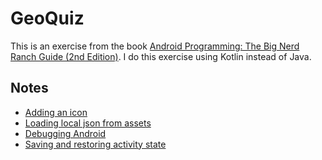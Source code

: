 # GeoQuiz

This is an exercise from the book [Android Programming: The Big Nerd Ranch Guide (2nd Edition)](https://www.bignerdranch.com/books/android-programming/).
I do this exercise using Kotlin instead of Java.

## Notes
- [Adding an icon](https://gist.github.com/mnishiguchi/aa33071795724232c20b395a671f0eb7)
- [Loading local json from assets](https://gist.github.com/mnishiguchi/834b336fb20f85e79010b50b0c088cbc)
- [Debugging Android](https://gist.github.com/mnishiguchi/4b248b8bc29f8dfc6674f4ffcb75c1ba)
- [Saving and restoring activity state](https://gist.github.com/mnishiguchi/202cf7ebc07901a4407b8d51206fcddb)
